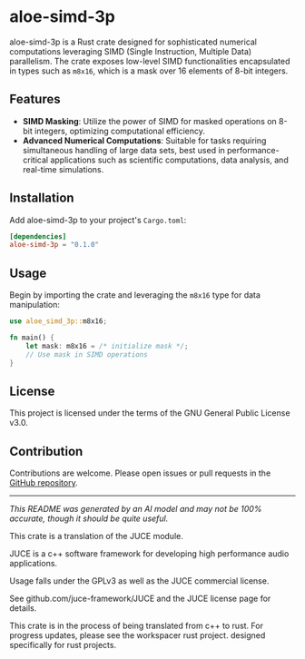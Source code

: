 # aloe-simd-3p

aloe-simd-3p is a Rust crate designed for sophisticated numerical computations leveraging SIMD (Single Instruction, Multiple Data) parallelism. The crate exposes low-level SIMD functionalities encapsulated in types such as `m8x16`, which is a mask over 16 elements of 8-bit integers.

## Features

- **SIMD Masking**: Utilize the power of SIMD for masked operations on 8-bit integers, optimizing computational efficiency.
- **Advanced Numerical Computations**: Suitable for tasks requiring simultaneous handling of large data sets, best used in performance-critical applications such as scientific computations, data analysis, and real-time simulations.

## Installation

Add aloe-simd-3p to your project's `Cargo.toml`:

```toml
[dependencies]
aloe-simd-3p = "0.1.0"
```

## Usage

Begin by importing the crate and leveraging the `m8x16` type for data manipulation:

```rust
use aloe_simd_3p::m8x16;

fn main() {
    let mask: m8x16 = /* initialize mask */;
    // Use mask in SIMD operations
}
```

## License

This project is licensed under the terms of the GNU General Public License v3.0.

## Contribution

Contributions are welcome. Please open issues or pull requests in the [GitHub repository](https://github.com/klebs6/aloe-rs).

---

*This README was generated by an AI model and may not be 100% accurate, though it should be quite useful.*

This crate is a translation of the JUCE module.

JUCE is a c++ software framework for developing high performance audio applications.

Usage falls under the GPLv3 as well as the JUCE commercial license.

See github.com/juce-framework/JUCE and the JUCE license page for details.

This crate is in the process of being translated from c++ to rust. For progress updates, please see the workspacer rust project. designed specifically for rust projects.
